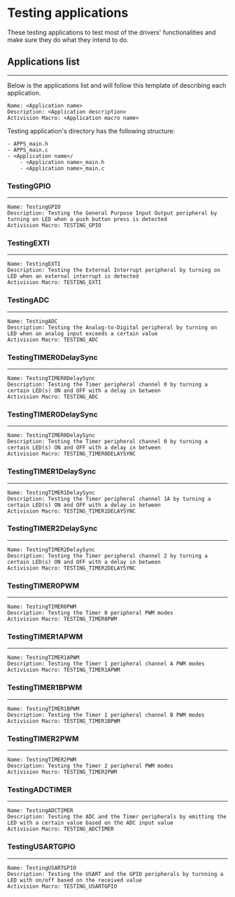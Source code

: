 # Testing applications

These testing applications to test most of the drivers' functionalities and make sure they do what they intend to do.

## Applications list
---

Below is the applications list and will follow this template of describing each application.

```
Name: <Application name>
Description: <Application description>
Activision Macro: <Application macro name>
```
Testing application's directory has the following structure:

```
- APPS_main.h
- APPS_main.c
- <Application name>/
    - <Application name>_main.h
    - <Application name>_main.c
```

### TestingGPIO
---
```
Name: TestingGPIO
Description: Testing the General Purpose Input Output peripheral by turning on LED when a push button press is detected
Activision Macro: TESTING_GPIO
```

### TestingEXTI
---
```
Name: TestingEXTI
Description: Testing the External Interrupt peripheral by turning on LED when an external interrupt is detected
Activision Macro: TESTING_EXTI
```

### TestingADC
---
```
Name: TestingADC
Description: Testing the Analog-to-Digital peripheral by turning on LED when an analog input exceeds a certain value
Activision Macro: TESTING_ADC
```

### TestingTIMER0DelaySync
---
```
Name: TestingTIMER0DelaySync
Description: Testing the Timer peripheral channel 0 by turning a certain LED(s) ON and OFF with a delay in between
Activision Macro: TESTING_ADC
```

### TestingTIMER0DelaySync
---
```
Name: TestingTIMER0DelaySync
Description: Testing the Timer peripheral channel 0 by turning a certain LED(s) ON and OFF with a delay in between
Activision Macro: TESTING_TIMER0DELAYSYNC
```

### TestingTIMER1DelaySync
---
```
Name: TestingTIMER1DelaySync
Description: Testing the Timer peripheral channel 1A by turning a certain LED(s) ON and OFF with a delay in between
Activision Macro: TESTING_TIMER1DELAYSYNC
```

### TestingTIMER2DelaySync
---
```
Name: TestingTIMER2DelaySync
Description: Testing the Timer peripheral channel 2 by turning a certain LED(s) ON and OFF with a delay in between
Activision Macro: TESTING_TIMER2DELAYSYNC
```

### TestingTIMER0PWM
---
```
Name: TestingTIMER0PWM
Description: Testing the Timer 0 peripheral PWM modes
Activision Macro: TESTING_TIMER0PWM
```

### TestingTIMER1APWM
---
```
Name: TestingTIMER1APWM
Description: Testing the Timer 1 peripheral channel A PWM modes
Activision Macro: TESTING_TIMER1APWM
```

### TestingTIMER1BPWM
---
```
Name: TestingTIMER1BPWM
Description: Testing the Timer 1 peripheral channel B PWM modes
Activision Macro: TESTING_TIMER1BPWM
```

### TestingTIMER2PWM
---
```
Name: TestingTIMER2PWM
Description: Testing the Timer 2 peripheral PWM modes
Activision Macro: TESTING_TIMER2PWM
```

### TestingADCTIMER
---
```
Name: TestingADCTIMER
Description: Testing the ADC and the Timer peripherals by emitting the LED with a certain value based on the ADC input value
Activision Macro: TESTING_ADCTIMER
```

### TestingUSARTGPIO
---
```
Name: TestingUSARTGPIO
Description: Testing the USART and the GPIO peripherals by turnning a LED with on/off based on the received value
Activision Macro: TESTING_USARTGPIO
```